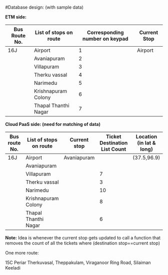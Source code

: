 #Database design: (with sample data)

**ETM side:**

| **Bus Route No.** | **List of stops on route** | **Corresponding number on keypad** | **Current Stop** |
| --- | --- | --- | --- |
| 16J | Airport | 1 | Airport |
|   | Avaniapuram | 2 |   |
|   | Villapuram | 3 |   |
|   | Therku vassal | 4 |   |
|   | Narimedu | 5 |   |
|   | Krishnapuram Colony | 6 |   |
|   | Thapal Thanthi Nagar | 7 |   |

**Cloud PaaS side: (need for matching of data)**

| **Bus route No.** | **List of stops on route** | **Current stop** | **Ticket Destination List Count** | **Location (in lat &amp; long)** |
| --- | --- | --- | --- | --- |
| 16J | Airport | Avaniapuram |   | (37.5,96.9) |
|   | Avaniapuram |   |   |   |
|   | Villapuram |   | 7 |   |
|   | Therku vassal |   | 3 |   |
|   | Narimedu |   | 10 |   |
|   | Krishnapuram Colony |   | 8 |   |
|   | Thapal Thanthi Nagar |   | 6 |   |

**Note:** Idea is whenever the current stop gets updated to call a function that removes the count of all the tickets where (destination stop==current stop)

One more route:

 
15C
Periar
Therkuvasal, Theppakulam, Viraganoor Ring Road, Silaiman
Keeladi
